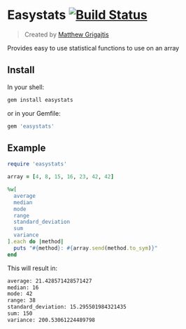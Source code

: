 # Easystats [![Build Status](https://secure.travis-ci.org/mgrigajtis/easystats.png)](https://secure.travis-ci.org/mgrigajtis/easystats) 

> Created by [Matthew Grigajtis](http://www.matthewgrigajtis.com)

Provides easy to use statistical functions to use on an array 

## Install

In your shell:

```sh
gem install easystats
```

or in your Gemfile:

```rb
gem 'easystats'
```

## Example

```rb
require 'easystats'

array = [4, 8, 15, 16, 23, 42, 42]

%w[
  average
  median
  mode
  range
  standard_deviation
  sum
  variance
].each do |method|
  puts "#{method}: #{array.send(method.to_sym)}"
end
```

This will result in:

```sh
average: 21.428571428571427
median: 16
mode: 42
range: 38
standard_deviation: 15.295501984321435
sum: 150
variance: 200.53061224489798
```
